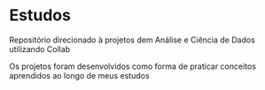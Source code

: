 # Estudos
Repositório direcionado à projetos dem Análise e Ciência de Dados utilizando Collab

Os projetos foram desenvolvidos como forma de praticar conceitos aprendidos ao longo de meus estudos
